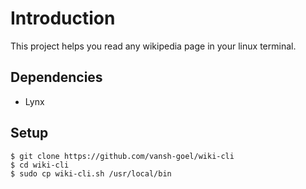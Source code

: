 # Introduction
This project helps you read any wikipedia page in your linux terminal.

## Dependencies
* Lynx

## Setup 
```
$ git clone https://github.com/vansh-goel/wiki-cli
$ cd wiki-cli
$ sudo cp wiki-cli.sh /usr/local/bin
```
